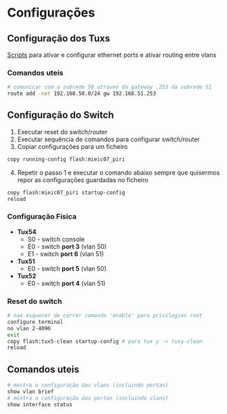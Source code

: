 # Configurações

## Configuração dos Tuxs

[Scripts](https://github.com/Gaspar99/FEUP_RCOM/tree/master/Proj2/scripts) para ativar e configurar ethernet ports e ativar routing entre vlans

### Comandos uteis

```bash
# comunicar com a subrede 50 atraves da gateway .253 da subrede 51
route add -net 192.168.50.0/24 gw 192.168.51.253
```

## Configuração do Switch

1. Executar reset do switch/router
2. Executar sequência de comandos para configurar switch/router
3. Copiar configurações para um ficheiro
```bash
copy running-config flash:mieic07_piri
```
4. Repetir o passo 1 e executar o comando abaixo sempre que quisermos repor as configurações guardadas no ficheiro
```bash
copy flash:mieic07_piri startup-config
reload
```

### Configuração Física

 - **Tux54**
    - S0 - switch console
    - E0 - switch **port 3** (vlan 50)
    - E1 - switch **port 6** (vlan 51)
 - **Tux51**
    - E0 - switch **port 5** (vlan 50)
 - **Tux52**
    - E0 - switch **port 4** (vlan 51)

### Reset do switch

```bash
# nao esquecer de correr comando 'enable' para privilegios root 
configure terminal
no vlan 2-4096
exit
copy flash:tux5-clean startup-config # para tux y -> tuxy-clean
reload
```

## Comandos uteis

```bash
# mostra a configuração das vlans (incluindo portas)
show vlan brief
# mostra a configuração das portas (incluindo vlans)
show interface status
```
